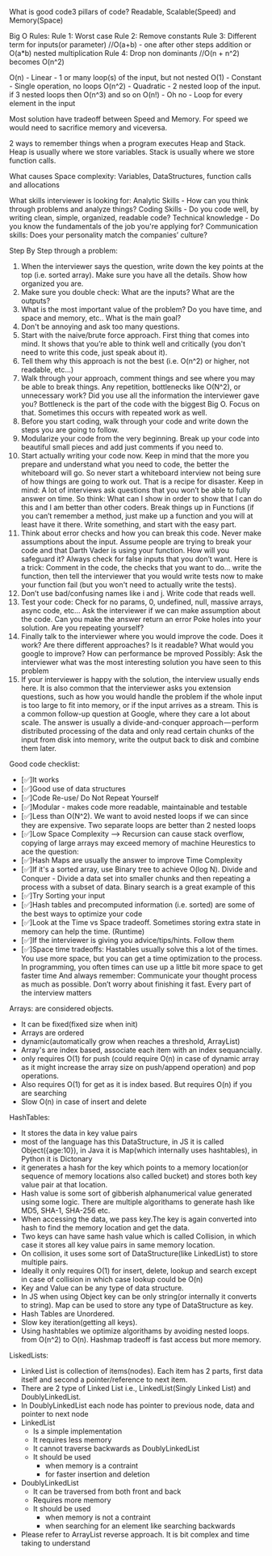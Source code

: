 What is good code3 pillars of code? Readable, Scalable(Speed) and Memory(Space)

Big O Rules:
Rule 1: Worst case
Rule 2: Remove constants
Rule 3: Different term for inputs(or parameter) //O(a+b) - one after other steps addition or O(a*b) nested multiplication
Rule 4: Drop non dominants //O(n + n^2) becomes O(n^2)

O(n) - Linear - 1 or many loop(s) of the input, but not nested
O(1) - Constant - Single operation, no loops
O(n^2) - Quadratic - 2 nested loop of the input. if 3 nested loops then O(n^3) and so on
O(n!) - Oh no - Loop for every element in the input

Most solution have tradeoff between Speed and Memory. For speed we would need to sacrifice memory and viceversa.

2 ways to remember things when a program executes Heap and Stack.
Heap is usually where we store variables.
Stack is usually where we store function calls.

What causes Space complexity:
Variables, DataStructures, function calls and allocations

What skills interviewer is looking for:
Analytic Skills - How can you think through problems and analyze things?
Coding Skills - Do you code well, by writing clean, simple, organized, readable code?
Technical knowledge - Do you know the fundamentals of the job you're applying for?
Communication skills: Does your personality match the companies’ culture?

Step By Step through a problem:
1. When the interviewer says the question, write down the key points at the top (i.e. sorted array). Make sure you have all the details. Show how organized you are.
2. Make sure you double check: What are the inputs? What are the outputs?
3. What is the most important value of the problem? Do you have time, and space and memory, etc.. What is the main goal?
4. Don't be annoying and ask too many questions.
5. Start with the naive/brute force approach. First thing that comes into mind. It shows that you’re able to think well and critically (you don't need to write this code, just speak about it).
6. Tell them why this approach is not the best (i.e. O(n^2) or higher, not readable, etc...)
7. Walk through your approach, comment things and see where you may be able to break things. Any repetition, bottlenecks like O(N^2), or unnecessary work? Did you use all the information the interviewer gave you? Bottleneck is the part of the code with the biggest Big O. Focus on that. Sometimes this occurs with repeated work as well.
8. Before you start coding, walk through your code and write down the steps you are going to follow.
9. Modularize your code from the very beginning. Break up your code into beautiful small pieces
and add just comments if you need to.
10. Start actually writing your code now. Keep in mind that the more you prepare and understand what you need to code, the better the whiteboard will go. So never start a whiteboard interview not being sure of how things are going to work out. That is a recipe for disaster. Keep in mind: A lot of interviews ask questions that you won’t be able to fully answer on time. So think: What can I show in order to show that I can do this and I am better than other coders. Break things up in Functions (if you can’t remember a method, just make up a function and you will at least have it there. Write something, and start with the easy part.
11. Think about error checks and how you can break this code. Never make assumptions about the input. Assume people are trying to break your code and that Darth Vader is using your function. How will you safeguard it? Always check for false inputs that you don’t want. Here is a trick: Comment in the code, the checks that you want to do… write the function, then tell the interviewer that you would write tests now to make your function fail (but you won't need to actually write the tests).
12. Don’t use bad/confusing names like i and j. Write code that reads well. 
13. Test your code: Check for no params, 0, undefined, null, massive arrays, async code, etc… Ask the interviewer if we can make assumption about the code. Can you make the answer return an error Poke holes into your solution. Are you repeating yourself?
14. Finally talk to the interviewer where you would improve the code. Does it work? Are there different approaches? Is it readable? What would you google to improve? How can performance be mproved Possibly: Ask the interviewer what was the most interesting solution you have seen to this problem
15. If your interviewer is happy with the solution, the interview usually ends here. It is also common that the interviewer asks you extension questions, such as how you would handle the problem if the whole input is too large to fit into memory, or if the input arrives as a stream. This is a common follow-up question at Google, where they care a lot about scale. The answer is usually a divide-and-conquer approach — perform distributed processing of the data and only read certain chunks of the input from disk into memory, write the output back to disk and combine them later.
 
Good code checklist:
- [✅]It works
- [✅]Good use of data structures
- [✅]Code Re-use/ Do Not Repeat Yourself
- [✅]Modular - makes code more readable, maintainable and testable
- [✅]Less than O(N^2). We want to avoid nested loops if we can since they are expensive. Two separate loops are better than 2 nested loops
- [✅]Low Space Complexity --> Recursion can cause stack overflow, copying of large arrays may exceed memory of machine Heurestics to ace the question:
- [✅]Hash Maps are usually the answer to improve Time Complexity
- [✅]If it's a sorted array, use Binary tree to achieve O(log N). Divide and Conquer - Divide a data set into smaller chunks and then repeating a process with a subset of data. Binary search is a great example of this
- [✅]Try Sorting your input
- [✅]Hash tables and precomputed information (i.e. sorted) are some of the best ways to optimize your code
- [✅]Look at the Time vs Space tradeoff. Sometimes storing extra state in memory can help the time. (Runtime)
- [✅]If the interviewer is giving you advice/tips/hints. Follow them
- [✅]Space time tradeoffs: Hastables usually solve this a lot of the times. You use more space, but you can get a time optimization to the process. In programming, you often times can use up a little bit more space to get faster time And always remember: Communicate your thought process as much as possible. Don’t worry about finishing it fast. Every part of the interview matters

Arrays: are considered objects.
 - It can be fixed(fixed size when init)
 - Arrays are ordered
 - dynamic(automatically grow when reaches a threshold, ArrayList)
 - Array's are index based, associate each item with an index sequancially.
 - only requires O(1) for push (could require O(n) in case of dynamic array as it might increase the array size on push/append operation) and pop operations.
 - Also requires O(1) for get as it is index based. But requires O(n) if you are searching
 - Slow O(n) in case of insert and delete

HashTables:
- It stores the data in key value pairs
- most of the language has this DataStructure, in JS it is called Object({age:10}), in Java it is Map(which internally uses hashtables), in Python it is Dictonary
- it generates a hash for the key which points to a memory location(or sequence of memory locations also called bucket) and stores both key value pair at that location.
- Hash value is some sort of gibberish alphanumerical value generated using some logic. There are multiple algorithams to generate hash like MD5, SHA-1, SHA-256 etc.
- When accessing the data, we pass key.The key is again converted into hash to find the memory location and get the data.
- Two keys can have same hash value which is called Collision, in which case it stores all key value pairs in same memory location.
- On collision, it uses some sort of DataStructure(like LinkedList) to store multiple pairs.
- Ideally it only requires O(1) for insert, delete, lookup and search except in case of collision in which case lookup could be O(n)
- Key and Value can be any type of data structure.
- In JS when using Object key can be only string(or internally it converts to string). Map can be used to store any type of DataStructure as key.
- Hash Tables are Unordered.
- Slow key iteration(getting all keys).
- Using hashtables we optimize algorithams by avoiding nested loops. from O(n^2) to O(n). Hashmap tradeoff is fast access but more memory.

LiskedLists:
- Linked List is collection of items(nodes). Each item has 2 parts, first data itself and second a pointer/reference to next item.
- There are 2 type of Linked List i.e., LinkedList(Singly Linked List) and DoublyLinkedList. 
- In DoublyLinkedList each node has pointer to previous node, data and pointer to next node
- LinkedList
    - Is a simple implementation
    - It requires less memory
    - It cannot traverse backwards as DoublyLinkedList
    - It should be used
        - when memory is a contraint
        - for faster insertion and deletion
- DoublyLinkedList
    - It can be traversed from both front and back
    - Requires more memory
    - It should be used
        - when memory is not a contraint
        - when searching for an element like searching backwards
- Please refer to ArrayList reverse approach. It is bit complex and time taking to understand

